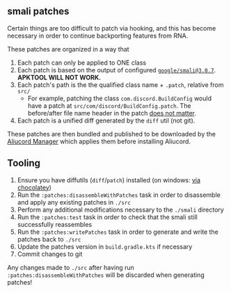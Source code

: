## smali patches

Certain things are too difficult to patch via hooking, and this has become necessary in order to continue backporting features from RNA.

These patches are organized in a way that

1. Each patch can only be applied to ONE class
2. Each patch is based on the output of configured [`google/smali@3.0.7`](https://github.com/google/smali). **APKTOOL WILL NOT WORK.**
3. Each patch's path is the the qualified class name + `.patch`, relative from `src/`
    - For example, patching the class `com.discord.BuildConfig` would have a patch at `src/com/discord/BuildConfig.patch`. The before/after file name
      header in the patch <ins>does not matter</ins>.
4. Each patch is a unified diff generated by the `diff` util (not git).

These patches are then bundled and published to be downloaded by the [Aliucord Manager](https://github.com/Aliucord/Manager) which applies them before
installing Aliucord.

## Tooling

1. Ensure you have diffutils (`diff`/`patch`) installed (on windows: [via chocolatey](https://community.chocolatey.org/packages/diffutils))
2. Run the `:patches:disassembleWithPatches` task in order to disassemble and apply any existing patches in `./src`
3. Perform any additional modifications necessary to the `./smali` directory
4. Run the `:patches:test` task in order to check that the smali still successfully reassembles
5. Run the `:patches:writePatches` task in order to generate and write the patches back to `./src`
6. Update the patches version in `build.gradle.kts` if necessary
7. Commit changes to git

Any changes made to `./src` after having run `:patches:disassembleWithPatches` will be discarded when generating patches!
